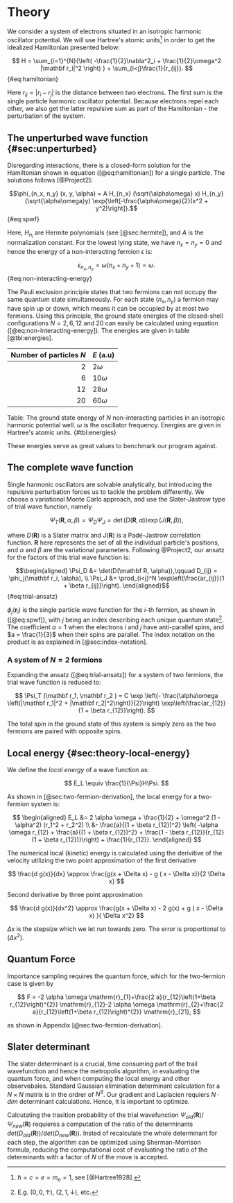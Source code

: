 # Theory

We consider a system of electrons situated in an isotropic harmonic oscillator potential. We will use Hartree's atomic units[^hartree] in order to get the idealized Hamiltonian presented below:

$$ H = \sum_{i=1}^{N}{\left( -\frac{1}{2}\nabla^2_i + \frac{1}{2}\omega^2 |\mathbf r_i|^2 \right) } + \sum_{i<j}\frac{1}{r_{ij}}. $$ {#eq:hamiltonian}

Here $r_{ij} = |r_i - r_j|$ is the distance between two electrons. The first sum is the single particle harmonic oscillator potential. Because electrons repel each other, we also get the latter repulsive sum as part of the Hamiltonian - the perturbation of the system.

[^hartree]: $\hbar = c = e = m_e = 1$, see [@Hartree1928].

## The unperturbed wave function {#sec:unperturbed}

Disregarding interactions, there is a closed-form solution for the Hamiltonian shown in equation ([@eq:hamiltonian]) for a single particle. The solutions follows [@Project2]:

$$\phi_{n_x, n_y} (x, y, \alpha) = A H_{n_x} (\sqrt{\alpha\omega} x) H_{n_y}(\sqrt{\alpha\omega}y) \exp{\left[-\frac{\alpha\omega}{2}(x^2 + y^2)\right]}.$${#eq:spwf}

Here, $H_{n_i}$ are Hermite polynomials (see [@sec:hermite]), and $A$ is the normalization constant. For the lowest lying state, we have $n_x = n_y = 0$ and hence the energy of a non-interacting fermion $\epsilon$ is:

$$ \epsilon_{n_x, n_y} = \omega(n_x + n_y + 1) = \omega. $$ {#eq:non-interacting-energy}

The Pauli exclusion principle states that two fermions can not occupy the same quantum state simultaneously. For each state $(n_x, n_y)$ a fermion may have spin up or down, which means it can be occupied by at most two fermions. Using this principle, the ground state energies of the closed-shell configurations $N = 2, 6, 12$ and $20$ can easily be calculated using equation ([@eq:non-interacting-energy]). The energies are given in table [@tbl:energies].

| **Number of particles $N$** | **$E$ (a.u)**        |
| ----:                       | ---                  |
| $2$                         | $2 \omega$           |
| $6$                         | $10 \omega$          |
| $12$                        | $28 \omega$          |
| $20$                        | $60 \omega$          | 

Table: The ground state energy of $N$ non-interacting particles in an isotropic harmonic potential well. $\omega$ is the oscillator frequency. Energies are given in Hartree's atomic units. {#tbl:energies}

These energies serve as great values to benchmark our program against.

## The complete wave function
<!-- Should we really call it the "complete" wave function? I don't know, it sounds right to me atm, but perhaps it's a bit redundant... -->

Single harmonic oscillators are solvable analytically, but introducing the repulsive perturbation forces us to tackle the problem differently. We choose a variational Monte Carlo approach, and use the Slater-Jastrow type of trial wave function, namely

$$ \Psi_T(\mathbf R, \alpha, \beta) = \Psi_D \Psi_J = \det(D(\mathbf R, \alpha))\exp(J(\mathbf R, \beta)), $$

where $D(\mathbf R)$ is a Slater matrix and $J(\mathbf R)$ is a Padé-Jastrow correlation function. $\mathbf R$ here represents the set of all the individual particle's positions, and $\alpha$ and $\beta$ are the variational parameters. Following @Project2, our ansatz for the factors of this trial wave function is:

$$\begin{aligned}
\Psi_D &= \det(D(\mathbf R, \alpha)),\qquad D_{ij} = \phi_j(\mathbf r_i, \alpha), \\
\Psi_J &= \prod_{i<j}^N \exp\left(\frac{ar_{ij}}{1 + \beta r_{ij}}\right).
\end{aligned}$$ {#eq:trial-ansatz}

$\phi_j(\mathbf r_i)$ is the single particle wave function for the $i$-th fermion, as shown in ([@eq:spwf]), with $j$ being an index describing each unique quantum state[^quantum]. The coefficient $a = 1$ when the electrons $i$ and $j$ have anti-parallel spins, and $a = \frac{1}{3}$ when their spins are parallel. The index notation on the product is as explained in [@sec:index-notation].

[^quantum]: E.g. $(0,0,\uparrow)$, $(2,1,\downarrow)$, etc.

### A system of $N=2$ fermions

Expanding the ansatz ([@eq:trial-ansatz]) for a system of two fermions, the trial wave function is reduced to:

$$ \Psi_T (\mathbf r_1, \mathbf r_2 ) = C \exp \left(- \frac{\alpha\omega \left(|\mathbf r_1|^2 + |\mathbf r_2|^2\right)}{2}\right) \exp\left(\frac{ar_{12}}{1 + \beta r_{12}}\right). $$

The total spin in the ground state of this system is simply zero as the two fermions are paired with opposite spins.

## Local energy {#sec:theory-local-energy}

We define the *local energy* of a wave function as:

$$ E_L \equiv \frac{1}{\Psi}H\Psi. $$

As shown in [@sec:two-fermion-derivation], the local energy for a two-fermion system is:

$$ \begin{aligned}
E_L &= 2 \alpha \omega + \frac{1}{2} + \omega^2 (1 - \alpha^2) (r_1^2 + r_2^2) \\
&- \frac{a}{(1 + \beta r_{12})^2} \left( -\alpha \omega r_{12} + \frac{a}{(1 + \beta r_{12})^2} + \frac{1 - \beta r_{12}}{r_{12}(1 + \beta r_{12})}\right) + \frac{1}{r_{12}}.
\end{aligned} $$ <!-- Is this correct?. -->

The numerical local (kinetic) energy is calculated using the derivitive of the velocity utilizing the two point approximation of the first derivative

$$ \frac{d g(x)}{dx} \approx \frac{g(x + \Delta x) - g ( x - \Delta x)}{2 \Delta x} $$

Second derivative by three point approximation

$$ \frac{d g(x)}{dx^2} \approx \frac{g(x + \Delta x) - 2 g(x)  + g ( x - \Delta x) }{ \Delta x^2}  $$

$\Delta x$ is the stepsize which we let run towards zero. The error is proportional to $(\Delta x ^2 )$.

## Quantum Force 

Importance sampling requires the quantum force, which for the two-fermion case is given by

$$ F = -2 \alpha \omega \mathrm{r}_{1}+\frac{2 a}{r_{12}\left(1+\beta r_{12}\right)^{2}} \mathrm{r}_{12}-2 \alpha \omega \mathrm{r}_{2}+\frac{2 a}{r_{12}\left(1+\beta r_{12}\right)^{2}} \mathrm{r}_{21}, $$

as shown in Appendix [@sec:two-fermion-derivation].

## Slater determinant

The slater determinant is a crucial, time consuming part of the trail wavefunction and hence the metropolis algorithm, in evaluating the quantum force, and when computing the local energy and other observebales.  Standard Gaussian elimination determinant calculation for a $N \times N$ matrix is in the ordrer of $N^3$.  Our gradient and Laplacien requiers $N \cdot dim$ determinant calculations. Hence, it is important to optimize. 

Calcutating the trasition probability of the trial wavefunction $\Psi_{old}(\mathbf{R}) / \Psi_{new}(\mathbf{R})$ requieres a computation of the ratio of the determinants $det(D_{old}(\mathbf{R})) / det(D_{new}(\mathbf{R}))$. Insted of recalculate the whole determinant for each step, the algorithm can be optimized using Sherman-Morrison formula, reducing the computational cost of evaluating the ratio of the determinants with a factor of $N$ of the move is accepted.  


